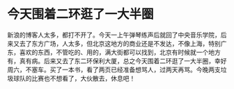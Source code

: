 今天围着二环逛了一大半圈
====





新浪的博客人太多，都打不开了。今天一上午弹琴练声后就回了中央音乐学院，后来又去了东方广场，人太多，但北京这地方的商业还是不发达，不像上海，特别广东，喜欢的东西，不管吃的、用的，满大街都可以找到，北京有时候就一个地方有，真有病。后来又去了东二环保利大厦，总之今天围着二环逛了一大半圈，幸好周六，不塞车。买了一本书，看了两页已经准备想骂人，过两天再骂。今晚两支垃圾球队的比赛也不想看了，大伙散去，休息吧！
